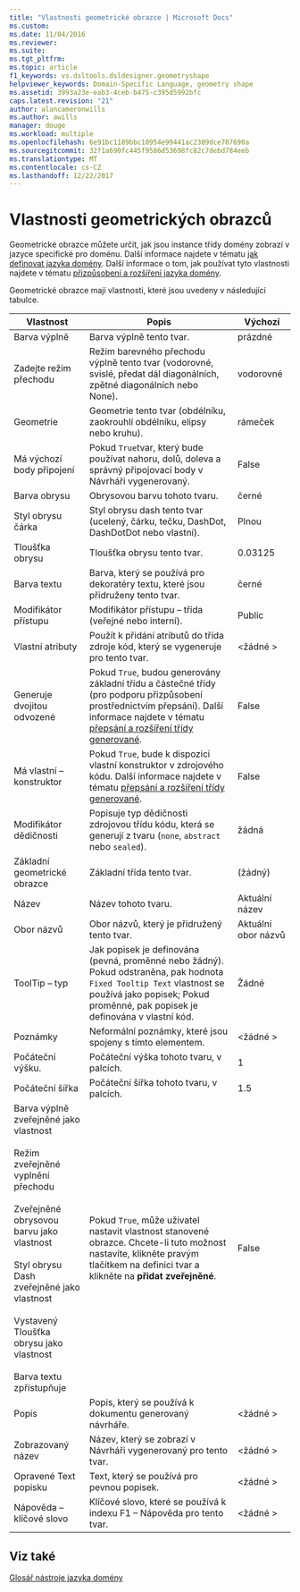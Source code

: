 ```yaml
---
title: "Vlastnosti geometrické obrazce | Microsoft Docs"
ms.custom: 
ms.date: 11/04/2016
ms.reviewer: 
ms.suite: 
ms.tgt_pltfrm: 
ms.topic: article
f1_keywords: vs.dsltools.dsldesigner.geometryshape
helpviewer_keywords: Domain-Specific Language, geometry shape
ms.assetid: 3993a23e-eab3-4ceb-b475-c395d5992bfc
caps.latest.revision: "21"
author: alancameronwills
ms.author: awills
manager: douge
ms.workload: multiple
ms.openlocfilehash: 6e91bc1189bbc10954e99441ac2309dce707690a
ms.sourcegitcommit: 32f1a690fc445f9586d53698fc82c7debd784eeb
ms.translationtype: MT
ms.contentlocale: cs-CZ
ms.lasthandoff: 12/22/2017
---
```

# <a name="properties-of-geometry-shapes"></a>Vlastnosti geometrických obrazců
Geometrické obrazce můžete určit, jak jsou instance třídy domény zobrazí v jazyce specifické pro doménu. Další informace najdete v tématu [jak definovat jazyka domény](../modeling/how-to-define-a-domain-specific-language.md). Další informace o tom, jak používat tyto vlastnosti najdete v tématu [přizpůsobení a rozšíření jazyka domény](../modeling/customizing-and-extending-a-domain-specific-language.md).  
  
 Geometrické obrazce mají vlastnosti, které jsou uvedeny v následující tabulce.  
  
|Vlastnost|Popis|Výchozí|  
|--------------|-----------------|-------------|  
|Barva výplně|Barva výplně tento tvar.|prázdné|  
|Zadejte režim přechodu|Režim barevného přechodu výplně tento tvar (vodorovné, svislé, předat dál diagonálních, zpětné diagonálních nebo None).|vodorovné|  
|Geometrie|Geometrie tento tvar (obdélníku, zaokrouhlí obdélníku, elipsy nebo kruhu).|rámeček|  
|Má výchozí body připojení|Pokud `True`tvar, který bude používat nahoru, dolů, doleva a správný připojovací body v Návrháři vygenerovaný.|False|  
|Barva obrysu|Obrysovou barvu tohoto tvaru.|černé|  
|Styl obrysu čárka|Styl obrysu dash tento tvar (ucelený, čárku, tečku, DashDot, DashDotDot nebo vlastní).|Plnou|  
|Tloušťka obrysu|Tloušťka obrysu tento tvar.|0.03125|  
|Barva textu|Barva, který se používá pro dekoratéry textu, které jsou přidruženy tento tvar.|černé|  
|Modifikátor přístupu|Modifikátor přístupu – třída (veřejné nebo interní).|Public|  
|Vlastní atributy|Použít k přidání atributů do třída zdroje kód, který se vygeneruje pro tento tvar.|\<žádné >|  
|Generuje dvojitou odvozené|Pokud `True`, budou generovány základní třídu a částečné třídy (pro podporu přizpůsobení prostřednictvím přepsání). Další informace najdete v tématu [přepsání a rozšíření třídy generované](../modeling/overriding-and-extending-the-generated-classes.md).|False|  
|Má vlastní – konstruktor|Pokud `True`, bude k dispozici vlastní konstruktor v zdrojového kódu. Další informace najdete v tématu [přepsání a rozšíření třídy generované](../modeling/overriding-and-extending-the-generated-classes.md).|False|  
|Modifikátor dědičnosti|Popisuje typ dědičnosti zdrojovou třídu kódu, která se generují z tvaru (`none`, `abstract` nebo `sealed`).|žádná|  
|Základní geometrické obrazce|Základní třída tento tvar.|(žádný)|  
|Název|Název tohoto tvaru.|Aktuální název|  
|Obor názvů|Obor názvů, který je přidružený tento tvar.|Aktuální obor názvů|  
|ToolTip – typ|Jak popisek je definována (pevná, proměnné nebo žádný). Pokud odstraněna, pak hodnota `Fixed Tooltip Text` vlastnost se používá jako popisek; Pokud proměnné, pak popisek je definována v vlastní kód.|Žádné|  
|Poznámky|Neformální poznámky, které jsou spojeny s tímto elementem.|\<žádné >|  
|Počáteční výšku.|Počáteční výška tohoto tvaru, v palcích.|1|  
|Počáteční šířka|Počáteční šířka tohoto tvaru, v palcích.|1.5|  
|Barva výplně zveřejněné jako vlastnost<br /><br /> Režim zveřejněné vyplnění přechodu<br /><br /> Zveřejněné obrysovou barvu jako vlastnost<br /><br /> Styl obrysu Dash zveřejněné jako vlastnost<br /><br /> Vystavený Tloušťka obrysu jako vlastnost<br /><br /> Barva textu zpřístupňuje|Pokud `True`, může uživatel nastavit vlastnost stanovené obrazce. Chcete-li tuto možnost nastavíte, klikněte pravým tlačítkem na definici tvar a klikněte na **přidat zveřejněné**.|False|  
|Popis|Popis, který se používá k dokumentu generovaný návrháře.|\<žádné >|  
|Zobrazovaný název|Název, který se zobrazí v Návrháři vygenerovaný pro tento tvar.|\<žádné >|  
|Opravené Text popisku|Text, který se používá pro pevnou popisek.|\<žádné >|  
|Nápověda – klíčové slovo|Klíčové slovo, které se používá k indexu F1 – Nápověda pro tento tvar.|\<žádné >|  
  
## <a name="see-also"></a>Viz také  
 [Glosář nástroje jazyka domény](http://msdn.microsoft.com/en-us/ca5e84cb-a315-465c-be24-76aa3df276aa)